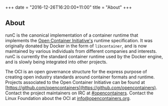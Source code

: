 +++
date = "2016-12-26T16:20:00+11:00"
title = "About"
+++

## About

runC is the canonical implementation of a container runtime that implements the [Open Container Initiative's][oci] runtime specification.
It was originally donated by Docker in the form of `libcontainer`, and is now maintained by various individuals from different companies and interests.
runC is currently the standard container runtime used by the Docker engine, and is slowly being integrated into other projects.

The OCI is an open governance structure for the express purpose of creating open industry standards around container formats and runtime.
Projects associated to the Open Container Initiative can be found at [https://github.com/opencontainers](https://github.com/opencontainers).
Contact the project maintainers on IRC at [#opencontainers](https://botbot.me/freenode/opencontainers/).
Contact the Linux Foundation about the OCI at [info@opencontainers.org](mailto:info@opencontainers.org).

[oci]: https://opencontainers.org/
